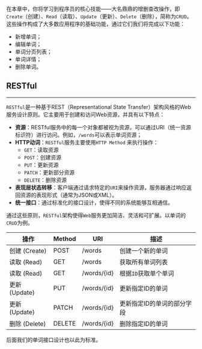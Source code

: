 在本章中，你将学习到程序员的核心技能——大名鼎鼎的增删查改操作，即`Create`（创建）、`Read`（读取）、`Update`（更新）、`Delete`（删除），简称为`CRUD`。这些操作构成了大多数应用程序的基础功能，通过它们我们将完成以下功能：
- 新增单词；
- 编辑单词；
- 单词分页列表；
- 单词详情；
- 删除单词。
## RESTful
---
`RESTful`是一种基于REST（Representational State Transfer）架构风格的Web服务设计原则。它主要用于创建和访问Web资源，并具有以下特点：
- **资源**：RESTful服务中的每一个对象都被视为资源，可以通过URI（统一资源标识符）进行访问。例如，`/words`可以表示单词资源；
- **HTTP动词**：`RESTful`服务主要使用`HTTP Method` 来执行操作：
    - `GET`：读取资源
    - `POST`：创建资源
    - `PUT`：更新资源
    - `PATCH`：更新部分资源
    - `DELETE`：删除资源
- **表现层状态转移**：客户端通过请求特定的`URI`来操作资源，服务器通过响应返回资源的表现形式（通常为JSON或XML）。
- **统一接口**：通过标准化的接口设计，使得不同的系统能够互相通信。

通过这些原则，`RESTful`架构使得`Web`服务更加简洁、灵活和可扩展。以单词的`CRUD`为例。

| 操作          | Method | URI         | 描述             |
| ----------- | ------ | ----------- | -------------- |
| 创建 (Create) | POST   | /words      | 创建一个新的单词       |
| 读取 (Read)   | GET    | /words      | 获取所有单词列表       |
| 读取 (Read)   | GET    | /words/{id} | 根据`ID`获取单个单词   |
| 更新 (Update) | PUT    | /words/{id} | 更新指定ID的单词      |
| 更新 (Update) | PATCH  | /words/{id} | 更新指定ID的单词的部分字段 |
| 删除 (Delete) | DELETE | /words/{id} | 删除指定ID的单词      |
后面我们的单词接口设计也以此为标准。
